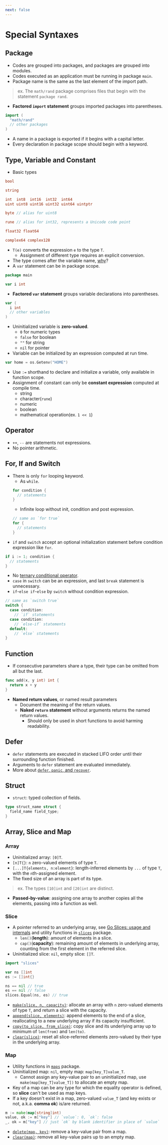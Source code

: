 ```yaml
---
next: false
---
```


# Special Syntaxes

## Package

- Codes are grouped into packages, and packages are grouped into modules.
- Codes executed as an application must be running in package `main`.
- Package name is the same as the last element of the import path.
> ex. The `math/rand` package comprises files that begin with the statement `package rand`.
- **Factored `import` statement** groups imported packages into parentheses.
```go
import (
  "math/rand"
  // other packages
)
```
- A name in a package is exported if it begins with a capital letter.
- Every declaration in package scope should begin with a keyword.

## Type, Variable and Constant

- Basic types
```go
bool

string

int  int8  int16  int32  int64
uint uint8 uint16 uint32 uint64 uintptr

byte // alias for uint8

rune // alias for int32, represents a Unicode code point

float32 float64

complex64 complex128
```
- `T(e)` converts the expression `e` to the type `T`.
  - Assignment of different type requires an explicit conversion.
- The type comes after the variable name, [why](https://go.dev/blog/declaration-syntax)?
- A `var` statement can be in package scope.
```go
package main

var i int
```
- **Factored `var` statement** groups variable declarations into parentheses.
```go
var (
  i int
  // other variables
)
```
- Uninitialized variable is **zero-valued**.
  - `0` for numeric types
  - `false` for boolean
  - `""` for string
  - `nil` for pointer
- Variable can be initialized by an expression computed at run time.
```go
var home = os.Getenv("HOME")
```
- Use `:=` shorthand to declare and initialize a variable, only available in function scope.
- Assignment of constant can only be **constant expression** computed at compile time.
  - string
  - character(`rune`)
  - numeric
  - boolean
  - mathematical operation(ex. `1 << 1`)

## Operator

- `++`, `--` are statements not expressions.
- No pointer arithmetic.

## For, If and Switch

- There is only `for` looping keyword.
  - As `while`.
  ```go
  for condition {
    // statements
  }
  ```
  - Infinite loop without init, condition and post expression.
  ```go
  // same as `for true`
  for {
    // statements
  }
  ```
- `if` and `switch` accept an optional initialization statement before condition expression like `for`.
```go
if i := 1; condition {
  // statements
}
```
- No [ternary conditional operator](https://en.wikipedia.org/wiki/Ternary_conditional_operator).
- `case` in `switch` can be an expression, and last `break` statement is unnecessary.
- `if`-`else if`-`else` by `switch` without condition expression.
```go
// same as `switch true`
switch {
  case condition:
    // `if` statements
  case condition:
    // `else-if` statements
  default:
    // `else` statements
}
```

## Function

- If consecutive parameters share a type, their type can be omitted from all but the last.
```go
func add(x, y int) int {
  return x + y
}
```
- **Named return values**, or named result parameters
  - Document the meaning of the return values.
  - **Naked `return` statement** without arguments returns the named return values.
    - Should only be used in short functions to avoid harming readability.

## Defer

- `defer` statements are executed in stacked LIFO order until their surrounding function finished.
- Arguments to `defer` statement are evaluated immediately.
- More about [`defer`, `panic`, and `recover`](https://go.dev/blog/defer-panic-and-recover).

## Struct

- `struct`: typed collection of fields.
```go
type struct_name struct {
  field_name field_type;
}
```

## Array, Slice and Map

### Array

- Uninitialized array: `[0]T`.
- `[n]T{}`: `n` zero-valued elements of type `T`.
- `[...]T{elements, n:element}`: length-inferred elements by `...` of type `T`, with the `n`th-assigned element.
- The fixed size of an array is part of its type.
> ex. The types `[10]int` and `[20]int` are distinct.
- **Passed-by-value**: assigning one array to another copies all the elements, passing into a function as well.

### Slice

- A pointer referred to an underlying array, see [Go Slices: usage and internals](https://go.dev/blog/slices-intro) and utility functions in [`slices`](https://pkg.go.dev/slices) package.
  - `len()`(**length**): amount of elements in a slice.
  - `cap()`(**capacity**): remaining amount of elements in underlying array, counting from the first element in the referred slice.
- Uninitialized slice: `nil`, empty slice: `[]T`.
```go
import "slices"

var ns []int
es := []int{}

ns == nil // true
es == nil // false
slices.Equal(ns, es) // true
```
- [`make(slice, n, capacity)`](https://pkg.go.dev/builtin#make): allocate an array with `n` zero-valued elements of type `T`, and return a slice with the capacity.
- [`append(slice, elements)`](https://pkg.go.dev/builtin#append): append elements to the end of a slice, reallocating to a new underlying array if its capacity insufficient.
- [`copy(to_slice, from_slice)`](https://pkg.go.dev/builtin#copy): copy slice and its underlying array up to minimum of `len(from)` and `len(to)`.
- [`clear(slice)`](https://pkg.go.dev/builtin#clear): reset all slice-referred elements zero-valued by their type in the underlying array.

### Map

- Utility functions in [`maps`](https://pkg.go.dev/maps) package.
- Uninitialized map: `nil`, empty map: `map[key_T]value_T`.
  - Cannot assign any key-value pair to an uninitialized map, use `make(map[key_T]value_T])` to allocate an empty map.
- Key of a map can be any type for which the equality operator is defined, so **slice** can't be used as map keys.
- If a key doesn't exist in a map, zero-valued `value_T` (and key exists or not, a.k.a. **comma ok**) is/are returned.
```go
m := make(map[string]int)
value, ok := m["key"] // `value`: 0, `ok`: false
_, ok = m["key"] // just `ok` by blank identifier in place of `value`
```
- [`delete(map, key)`](https://pkg.go.dev/builtin#delete): remove a key-value pair from a map.
- [`clear(map)`](https://pkg.go.dev/builtin#clear): remove all key-value pairs up to an empty map.